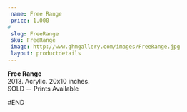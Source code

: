 ```yaml
---
 name: Free Range
 price: 1,000
#
 slug: FreeRange
 sku: FreeRange
 image: http://www.ghmgallery.com/images/FreeRange.jpg
 layout: productdetails
---
```

<strong>Free Range</strong><br />
 2013. Acrylic. 20x10 inches.<br />
 SOLD -- Prints Available<br />
 
 
 
 
#END